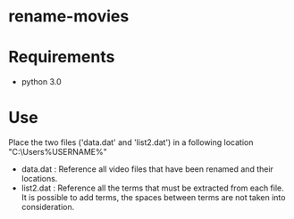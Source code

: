 # rename-movies

# Requirements

- python 3.0

# Use
Place the two files ('data.dat' and 'list2.dat') in a following location "C:\Users\%USERNAME%\"
  * data.dat : Reference all video files that have been renamed and their locations.
  * list2.dat : Reference all the terms that must be extracted from each file. It is possible to add terms, the spaces between terms are                   not taken into consideration.
  
